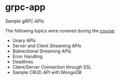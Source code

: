 # grpc-app
Sample gRPC APIs

The following topics were covered during the [course](https://github.com/simplesteph/grpc-go-course):
- Unary APIs
- Server and Client Streaming APIs
- Bidirectional Streaming APIs
- Error Handling
- Deadlines
- Client/Server Connection through SSL
- Sample CRUD API with MongoDB
